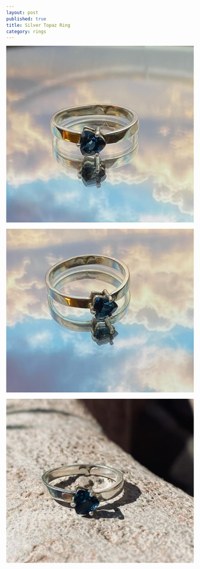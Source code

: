 ```yaml
---
layout: post
published: true
title: Silver Topaz Ring
category: rings
---
```


![square_silver_topaz_8.5.jpg](/images/jewelry/rings/square_silver_topaz_8.5.jpg)
<!--more-->
![square_silver_topaz_8.5-2.jpg](/images/jewelry/rings/square_silver_topaz_8.5-2.jpg)

![square_silver_topaz_8.5-3.jpg](/images/jewelry/rings/square_silver_topaz_8.5-3.jpg)
